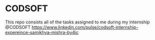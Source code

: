 # CODSOFT
This repo consists all of the tasks assigned to me during my internship @CODSOFT
https://www.linkedin.com/pulse/codsoft-internship-expereince-samikhya-mishra-by4ic
